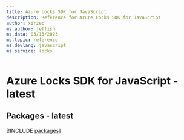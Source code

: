 ```yaml
---
title: Azure Locks SDK for JavaScript
description: Reference for Azure Locks SDK for JavaScript
author: xirzec
ms.author: jeffish
ms.data: 03/13/2023
ms.topic: reference
ms.devlang: javascript
ms.service: locks
---
```

# Azure Locks SDK for JavaScript - latest
## Packages - latest
[!INCLUDE [packages](locks-index.md)]